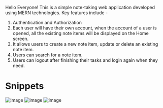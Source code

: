 Hello Everyone!
This is a simple note-taking web application developed using MERN technologies.
Key features include -
1. Authentication and Authorization
2. Each user will have their own account, when the account of a user is opened, all the existing note items will be displayed on the Home screen.
3. It allows users to create a new note item, update or delete an existing note item.
4. Users can search for a note item.
5. Users can logout after finishing their tasks and login again when they need.
# Snippets
![image](https://github.com/user-attachments/assets/e96e1ae4-5b56-4d8a-b150-0cb36485ef88)
![image](https://github.com/user-attachments/assets/e4ff9c57-b697-4b29-88f9-c47c61a83432)
![image](https://github.com/user-attachments/assets/4e3694ea-0c2c-41e1-82a2-403e8ed4ed1d)



